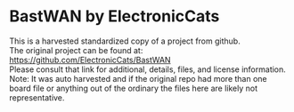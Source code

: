 
# BastWAN by ElectronicCats  
This is a harvested standardized copy of a project from github.  
The original project can be found at:  
https://github.com/ElectronicCats/BastWAN  
Please consult that link for additional, details, files, and license information.  
Note: It was auto harvested and if the original repo had more than one board file or anything out of the ordinary the files here are likely not representative.  
    